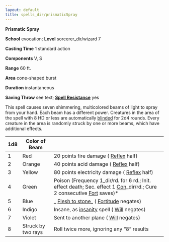 ```yaml
---
layout: default
title: spells_dir/prismaticSpray
---
```

 **Prismatic Spray**

**School** evocation; **Level** sorcerer_dir/wizard 7

**Casting Time** 1 standard action

**Components** V, S

**Range** 60 ft.

**Area** cone-shaped burst

**Duration** instantaneous

**Saving Throw** see text; **[Spell Resistance](../../glossary#_spell-resistance)** yes

This spell causes seven shimmering, multicolored beams of light to spray from your hand. Each beam has a different power. Creatures in the area of the spell with 8 HD or less are automatically [blinded](../../glossary#_blinded) for 2d4 rounds. Every creature in the area is randomly struck by one or more beams, which have additional effects.

| 1d8 | Color of Beam | |
| --- | --- | --- |
| 1 | Red | 20 points fire damage ( [Reflex](../../combat#_reflex) half) |
| 2 | Orange | 40 points acid damage ( [Reflex](../../combat#_reflex) half) |
| 3 | Yellow | 80 points electricity damage ( [Reflex](../../combat#_reflex) half) |
| 4 | Green | Poison (Frequency 1_dir/rd. for 6 rd.; Init. effect death; Sec. effect 1 [Con](../../gettingStarted#_constitution)_dir/rd.; Cure 2 consecutive [Fort](../../combat#_fortitude) saves)\* |
| 5 | Blue | _ [Flesh to stone](../fleshToStone#_flesh-to-stone)_ ( [Fortitude](../../combat#_fortitude) negates) |
| 6 | Indigo | Insane, as [insanity](../insanity#_insanity) spell ( [Will](../../combat#_will) negates) |
| 7 | Violet | Sent to another plane ( [Will](../../combat#_will) negates) |
| 8 | Struck by two rays | Roll twice more, ignoring any “8” results |

